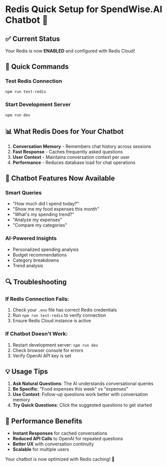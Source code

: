 # Redis Quick Setup for SpendWise.AI Chatbot 🚀

## ✅ Current Status
Your Redis is now **ENABLED** and configured with Redis Cloud!

## 🔧 Quick Commands

### Test Redis Connection
```bash
npm run test-redis
```

### Start Development Server
```bash
npm run dev
```

## 📊 What Redis Does for Your Chatbot

1. **Conversation Memory** - Remembers chat history across sessions
2. **Fast Response** - Caches frequently asked questions
3. **User Context** - Maintains conversation context per user
4. **Performance** - Reduces database load for chat operations

## 🎯 Chatbot Features Now Available

### Smart Queries
- "How much did I spend today?"
- "Show me my food expenses this month"
- "What's my spending trend?"
- "Analyze my expenses"
- "Compare my categories"

### AI-Powered Insights
- Personalized spending analysis
- Budget recommendations
- Category breakdowns
- Trend analysis

## 🔍 Troubleshooting

### If Redis Connection Fails:
1. Check your `.env` file has correct Redis credentials
2. Run `npm run test-redis` to verify connection
3. Ensure Redis Cloud instance is active

### If Chatbot Doesn't Work:
1. Restart development server: `npm run dev`
2. Check browser console for errors
3. Verify OpenAI API key is set

## 💡 Usage Tips

1. **Ask Natural Questions**: The AI understands conversational queries
2. **Be Specific**: "Food expenses this week" vs "expenses"
3. **Use Context**: Follow-up questions work better with conversation memory
4. **Try Quick Questions**: Click the suggested questions to get started

## 🚀 Performance Benefits

- **Instant Responses** for cached conversations
- **Reduced API Calls** to OpenAI for repeated questions
- **Better UX** with conversation continuity
- **Scalable** for multiple users

Your chatbot is now optimized with Redis caching! 🎉